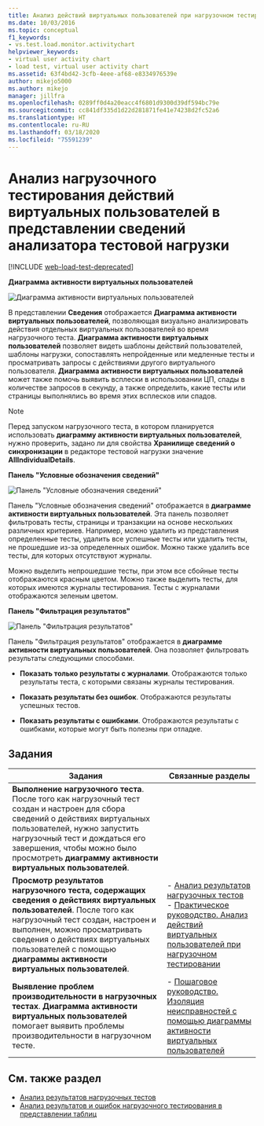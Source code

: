 ```yaml
---
title: Анализ действий виртуальных пользователей при нагрузочном тестировании
ms.date: 10/03/2016
ms.topic: conceptual
f1_keywords:
- vs.test.load.monitor.activitychart
helpviewer_keywords:
- virtual user activity chart
- load test, virtual user activity chart
ms.assetid: 63f4bd42-3cfb-4eee-af68-e8334976539e
author: mikejo5000
ms.author: mikejo
manager: jillfra
ms.openlocfilehash: 0289ff0d4a20eacc4f6801d9300d39df594bc79e
ms.sourcegitcommit: cc841df335d1d22d281871fe41e74238d2fc52a6
ms.translationtype: HT
ms.contentlocale: ru-RU
ms.lasthandoff: 03/18/2020
ms.locfileid: "75591239"
---
```

# <a name="analyzing-load-test-virtual-user-activity-in-the-details-view-of-the-load-test-analyzer"></a>Анализ нагрузочного тестирования действий виртуальных пользователей в представлении сведений анализатора тестовой нагрузки

[!INCLUDE [web-load-test-deprecated](includes/web-load-test-deprecated.md)]

**Диаграмма активности виртуальных пользователей**

![Диаграмма активности виртуальных пользователей](../test/media/virtual_actchart.png)

В представлении **Сведения** отображается **Диаграмма активности виртуальных пользователей**, позволяющая визуально анализировать действия отдельных виртуальных пользователей во время нагрузочного теста. **Диаграмма активности виртуальных пользователей** позволяет видеть шаблоны действий пользователей, шаблоны нагрузки, сопоставлять непройденные или медленные тесты и просматривать запросы с действиями другого виртуального пользователя. **Диаграмма активности виртуальных пользователей** может также помочь выявить всплески в использовании ЦП, спады в количестве запросов в секунду, а также определить, какие тесты или страницы выполнялись во время этих всплесков или спадов.

> [!NOTE]
> Перед запуском нагрузочного теста, в котором планируется использовать **диаграмму активности виртуальных пользователей**, нужно проверить, задано ли для свойства **Хранилище сведений о синхронизации** в редакторе тестовой нагрузки значение **AllIndividualDetails**.

**Панель "Условные обозначения сведений"**

![Панель "Условные обозначения сведений"](../test/media/ltest_detailslegend.png)

Панель "Условные обозначения сведений" отображается в **диаграмме активности виртуальных пользователей**. Эта панель позволяет фильтровать тесты, страницы и транзакции на основе нескольких различных критериев. Например, можно удалить из представления определенные тесты, удалить все успешные тесты или удалить тесты, не прошедшие из-за определенных ошибок. Можно также удалить все тесты, для которых отсутствуют журналы.

Можно выделить непрошедшие тесты, при этом все сбойные тесты отображаются красным цветом. Можно также выделить тесты, для которых имеются журналы тестирования. Тесты с журналами отображаются зеленым цветом.

**Панель "Фильтрация результатов"**

![Панель "Фильтрация результатов"](../test/media/ltest_filterresults.png)

Панель "Фильтрация результатов" отображается в **диаграмме активности виртуальных пользователей**. Она позволяет фильтровать результаты следующими способами.

- **Показать только результаты с журналами**. Отображаются только результаты теста, с которыми связаны журналы тестирования.

- **Показать результаты без ошибок**. Отображаются результаты успешных тестов.

- **Показать результаты с ошибками**. Отображаются результаты с ошибками, которые могут быть полезны при отладке.

## <a name="tasks"></a>Задания

|Задания|Связанные разделы|
|-|-|
|**Выполнение нагрузочного теста**. После того как нагрузочный тест создан и настроен для сбора сведений о действиях виртуальных пользователей, нужно запустить нагрузочный тест и дождаться его завершения, чтобы можно было просмотреть **диаграмму активности виртуальных пользователей**.||
|**Просмотр результатов нагрузочного теста, содержащих сведения о действиях виртуальных пользователей**. После того как нагрузочный тест создан, настроен и выполнен, можно просматривать сведения о действиях виртуальных пользователей с помощью **диаграммы активности виртуальных пользователей**.|-   [Анализ результатов нагрузочных тестов](../test/analyze-load-test-results-using-the-load-test-analyzer.md)<br />-   [Практическое руководство. Анализ действий виртуальных пользователей при нагрузочном тестировании](../test/how-to-analyze-virtual-user-activity-during-a-load-test.md)|
|**Выявление проблем производительности в нагрузочных тестах**. **Диаграмма активности виртуальных пользователей** помогает выявить проблемы производительности в нагрузочном тесте.|-   [Пошаговое руководство. Изоляция неисправностей с помощью диаграммы активности виртуальных пользователей](../test/walkthrough-use-the-virtual-user-activity-chart-to-isolate-issues.md)|

## <a name="see-also"></a>См. также раздел

- [Анализ результатов нагрузочных тестов](../test/analyze-load-test-results-using-the-load-test-analyzer.md)
- [Анализ результатов и ошибок нагрузочного тестирования в представлении таблиц](../test/analyze-load-test-results-and-errors-in-the-tables-view.md)
